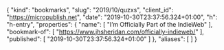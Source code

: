 {
  "kind": "bookmarks",
  "slug": "2019/10/quzxs",
  "client_id": "https://micropublish.net",
  "date": "2019-10-30T23:37:56.324+01:00",
  "h": "h-entry",
  "properties": {
    "name": [
      "I’m Officially Part of the IndieWeb"
    ],
    "bookmark-of": [
      "https://www.jhsheridan.com/officially-indieweb/"
    ],
    "published": [
      "2019-10-30T23:37:56.324+01:00"
    ]
  },
  "aliases": [
  ]
}
